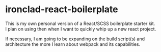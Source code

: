 # ironclad-react-boilerplate
This is my own personal version of a React/SCSS boilerplate starter kit.  
I plan on using then when I want to quickly whip up a new react project.

If necessary, I am going to be expanding on the build script(s) and  
architecture the more I learn about webpack and its capabilities.
